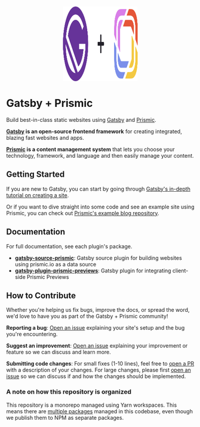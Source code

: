 <div align="center">
  <br/>
  <div>
    <img width="200" height="200" src="media/gatsby-plus-prismic.svg" alt="Gatsby + Prismic" />
  </div>
</div>

# Gatsby + Prismic

Build best-in-class static websites using [Gatsby][gatsby] and
[Prismic][prismic].

**[Gatsby][gatsby] is an open-source frontend framework** for creating
integrated, blazing fast websites and apps.

**[Prismic][prismic] is a content management system** that lets you choose your
technology, framework, and language and then easily manage your content.

## Getting Started

If you are new to Gatsby, you can start by going through
[Gatsby's in-depth tutorial on creating a site](https://www.gatsbyjs.com/tutorial/).

Or if you want to dive straight into some code and see an example site using
Prismic, you can check out
[Prismic's example blog repository](https://github.com/prismicio/gatsby-blog).

## Documentation

For full documentation, see each plugin's package.

- [**gatsby-source-prismic**](./packages/gatsby-source-prismic): Gatsby source
  plugin for building websites using prismic.io as a data source
- [**gatsby-plugin-prismic-previews**](./packages/gatsby-plugin-prismic-previews):
  Gatsby plugin for integrating client-side Prismic Previews

## How to Contribute

Whether you're helping us fix bugs, improve the docs, or spread the word, we'd
love to have you as part of the Gatsby + Prismic community!

**Reporting a bug**: [Open an issue][new-issue] explaining your site's setup and
the bug you're encountering.

**Suggest an improvement**: [Open an issue][new-issue] explaining your
improvement or feature so we can discuss and learn more.

**Submitting code changes**: For small fixes (1-10 lines), feel free to [open a
PR][pull-requests] with a description of your changes. For large changes, please
first [open an issue][new-issue] so we can discuss if and how the changes should
be implemented.

### A note on how this repository is organized

This repository is a monorepo managed using Yarn workspaces. This means there
are [multiple packages](./packages) managed in this codebase, even though we
publish them to NPM as separate packages.

[gatsby]: https://gatsbyjs.com/
[prismic]: https://prismic.io/
[new-issue]: https://github.com/angeloashmore/gatsby-source-prismic/issues/new
[pull-requests]: https://github.com/angeloashmore/gatsby-source-prismic/pulls
